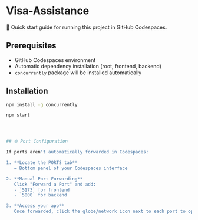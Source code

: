 #  Visa-Assistance

🚀 Quick start guide for running this project in GitHub Codespaces.

## Prerequisites
- GitHub Codespaces environment
- Automatic dependency installation (root, frontend, backend)
- `concurrently` package will be installed automatically

## Installation
```bash
npm install -g concurrently

npm start




## 🌐 Port Configuration

If ports aren't automatically forwarded in Codespaces:

1. **Locate the PORTS tab**  
   → Bottom panel of your Codespaces interface

2. **Manual Port Forwarding**  
   Click "Forward a Port" and add:
   - `5173` for frontend
   - `5000` for backend

3. **Access your app**  
   Once forwarded, click the globe/network icon next to each port to open in browser
